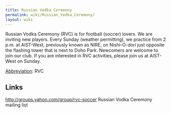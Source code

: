 ```yaml
---
title: Russian Vodka Ceremony
permalink: wiki/Russian_Vodka_Ceremony/
layout: wiki
---
```


Russian Vodka Ceremony (RVC) is for football (soccer) lovers. We are
inviting new players. Every Sunday (weather permitting), we practice
from 2 p.m. at AIST-West, previously known as NIRE, on Nishi-O-dori just
opposite the flashing tower that is next to Doho Park. Newcomers are
welcome to join our club. If you are interested in RVC activities,
please join us at AIST-West on Sunday.

[Abbreviation](/wiki/Abbreviations "wikilink"): RVC

Links
-----

<http://groups.yahoo.com/group/rvc-soccer> Russian Vodka Ceremony
mailing list
